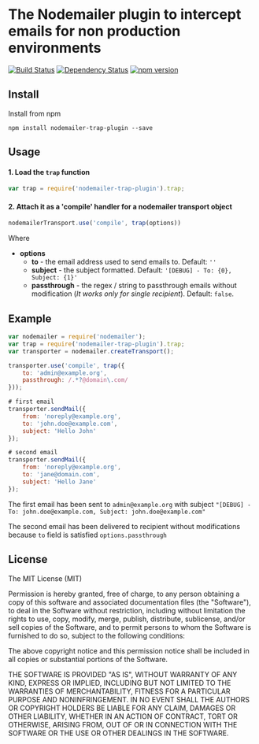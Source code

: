 
# The Nodemailer plugin to intercept emails for non production environments

[![Build Status](https://travis-ci.org/killmenot/nodemailer-trap-plugin.svg?branch=master)](https://travis-ci.org/killmenot/nodemailer-trap-plugin)
[![Dependency Status](https://gemnasium.com/badges/github.com/killmenot/nodemailer-trap-plugin.svg)](https://gemnasium.com/github.com/killmenot/nodemailer-trap-plugin)
[![npm version](https://badge.fury.io/js/nodemailer-trap-plugin.svg)](https://badge.fury.io/js/nodemailer-trap-plugin)


## Install

Install from npm

    npm install nodemailer-trap-plugin --save


## Usage

#### 1. Load the `trap` function

```javascript
var trap = require('nodemailer-trap-plugin').trap;
```

#### 2. Attach it as a 'compile' handler for a nodemailer transport object

```javascript
nodemailerTransport.use('compile', trap(options))
```

Where

  * **options**
      * **to** - the email address used to send emails to. Default: `''`
      * **subject** - the subject formatted. Default: `'[DEBUG] - To: {0}, Subject: {1}'`
      * **passthrough** - the regex / string to passthrough emails without modification (*It works only for single recipient*). Default: `false`.


## Example

```javascript
var nodemailer = require('nodemailer');
var trap = require('nodemailer-trap-plugin').trap;
var transporter = nodemailer.createTransport();

transporter.use('compile', trap({
    to: 'admin@example.org',
    passthrough: /.*?@domain\.com/
}));

# first email
transporter.sendMail({
    from: 'noreply@example.org',
    to: 'john.doe@example.com',
    subject: 'Hello John'
});

# second email
transporter.sendMail({
    from: 'noreply@example.org',
    to: 'jane@domain.com',
    subject: 'Hello Jane'
});

```

The first email has been sent to `admin@example.org` with subject `"[DEBUG] - To: john.doe@example.com, Subject: john.doe@example.com"`

The second email has been delivered to recipient without modifications because `to` field is satisfied `options.passthrough`


## License

The MIT License (MIT)

Permission is hereby granted, free of charge, to any person obtaining a copy
of this software and associated documentation files (the "Software"), to deal
in the Software without restriction, including without limitation the rights
to use, copy, modify, merge, publish, distribute, sublicense, and/or sell
copies of the Software, and to permit persons to whom the Software is
furnished to do so, subject to the following conditions:

The above copyright notice and this permission notice shall be included in all
copies or substantial portions of the Software.

THE SOFTWARE IS PROVIDED "AS IS", WITHOUT WARRANTY OF ANY KIND, EXPRESS OR
IMPLIED, INCLUDING BUT NOT LIMITED TO THE WARRANTIES OF MERCHANTABILITY,
FITNESS FOR A PARTICULAR PURPOSE AND NONINFRINGEMENT. IN NO EVENT SHALL THE
AUTHORS OR COPYRIGHT HOLDERS BE LIABLE FOR ANY CLAIM, DAMAGES OR OTHER
LIABILITY, WHETHER IN AN ACTION OF CONTRACT, TORT OR OTHERWISE, ARISING FROM,
OUT OF OR IN CONNECTION WITH THE SOFTWARE OR THE USE OR OTHER DEALINGS IN THE
SOFTWARE.

